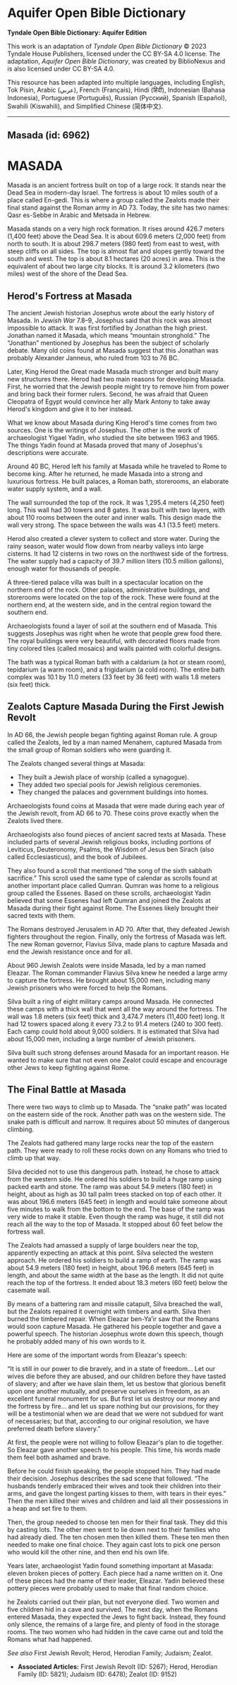 # Aquifer Open Bible Dictionary

**Tyndale Open Bible Dictionary: Aquifer Edition**

This work is an adaptation of *Tyndale Open Bible Dictionary* © 2023 Tyndale House Publishers, licensed under the CC BY\-SA 4\.0 license. The adaptation, *Aquifer Open Bible Dictionary*, was created by BiblioNexus and is also licensed under CC BY\-SA 4\.0\.

This resource has been adapted into multiple languages, including English, Tok Pisin, Arabic (عربي), French (Français), Hindi (हिंदी), Indonesian (Bahasa Indonesia), Portuguese (Português), Russian (Русский), Spanish (Español), Swahili (Kiswahili), and Simplified Chinese (简体中文).



--------------------------------

## Masada (id: 6962)

MASADA
======

Masada is an ancient fortress built on top of a large rock. It stands near the Dead Sea in modern\-day Israel. The fortress is about 10 miles south of a place called En\-gedi. This is where a group called the Zealots made their final stand against the Roman army in AD 73\. Today, the site has two names: Qasr es\-Sebbe in Arabic and Metsada in Hebrew.

Masada stands on a very high rock formation. It rises around 426\.7 meters (1,400 feet) above the Dead Sea. It is about 609\.6 meters (2,000 feet) from north to south. It is about 298\.7 meters (980 feet) from east to west, with steep cliffs on all sides. The top is almost flat and slopes gently toward the south and west. The top is about 8\.1 hectares (20 acres) in area. This is the equivalent of about two large city blocks. It is around 3\.2 kilometers (two miles) west of the shore of the Dead Sea.

Herod's Fortress at Masada
--------------------------

The ancient Jewish historian Josephus wrote about the early history of Masada. In *Jewish War* 7\.8–9, Josephus said that this rock was almost impossible to attack. It was first fortified by Jonathan the high priest. Jonathan named it Masada, which means “mountain stronghold.” The “Jonathan” mentioned by Josephus has been the subject of scholarly debate. Many old coins found at Masada suggest that this Jonathan was probably Alexander Janneus, who ruled from 103 to 76 BC.

Later, King Herod the Great made Masada much stronger and built many new structures there. Herod had two main reasons for developing Masada. First, he worried that the Jewish people might try to remove him from power and bring back their former rulers. Second, he was afraid that Queen Cleopatra of Egypt would convince her ally Mark Antony to take away Herod's kingdom and give it to her instead.

What we know about Masada during King Herod's time comes from two sources. One is the writings of Josephus. The other is the work of archaeologist Yigael Yadin, who studied the site between 1963 and 1965\. The things Yadin found at Masada proved that many of Josephus's descriptions were accurate.

Around 40 BC, Herod left his family at Masada while he traveled to Rome to become king. After he returned, he made Masada into a strong and luxurious fortress. He built palaces, a Roman bath, storerooms, an elaborate water supply system, and a wall. 

The wall surrounded the top of the rock. It was 1,295\.4 meters (4,250 feet) long. This wall had 30 towers and 8 gates. It was built with two layers, with about 110 rooms between the outer and inner walls. This design made the wall very strong. The space between the walls was 4\.1 (13\.5 feet) meters. 

Herod also created a clever system to collect and store water. During the rainy season, water would flow down from nearby valleys into large cisterns. It had 12 cisterns in two rows on the northwest side of the fortress. The water supply had a capacity of 39\.7 million liters (10\.5 million gallons), enough water for thousands of people.

A three\-tiered palace villa was built in a spectacular location on the northern end of the rock. Other palaces, administrative buildings, and storerooms were located on the top of the rock. These were found at the northern end, at the western side, and in the central region toward the southern end. 

Archaeologists found a layer of soil at the southern end of Masada. This suggests Josephus was right when he wrote that people grew food there. The royal buildings were very beautiful, with decorated floors made from tiny colored tiles (called mosaics) and walls painted with colorful designs.

The bath was a typical Roman bath with a caldarium (a hot or steam room), tepidarium (a warm room), and a frigidarium (a cold room). The entire bath complex was 10\.1 by 11\.0 meters (33 feet by 36 feet) with walls 1\.8 meters (six feet) thick.

Zealots Capture Masada During the First Jewish Revolt
-----------------------------------------------------

In AD 66, the Jewish people began fighting against Roman rule. A group called the Zealots, led by a man named Menahem, captured Masada from the small group of Roman soldiers who were guarding it.

The Zealots changed several things at Masada:

* They built a Jewish place of worship (called a synagogue).
* They added two special pools for Jewish religious ceremonies.
* They changed the palaces and government buildings into homes.

Archaeologists found coins at Masada that were made during each year of the Jewish revolt, from AD 66 to 70\. These coins prove exactly when the Zealots lived there.

Archaeologists also found pieces of ancient sacred texts at Masada. These included parts of several Jewish religious books, including portions of Leviticus, Deuteronomy, Psalms, the Wisdom of Jesus ben Sirach (also called Ecclesiasticus), and the book of Jubilees.

They also found a scroll that mentioned "the song of the sixth sabbath sacrifice." This scroll used the same type of calendar as scrolls found at another important place called Qumran. Qumran was home to a religious group called the Essenes. Based on these scrolls, archaeologist Yadin believed that some Essenes had left Qumran and joined the Zealots at Masada during their fight against Rome. The Essenes likely brought their sacred texts with them.

The Romans destroyed Jerusalem in AD 70\. After that, they defeated Jewish fighters throughout the region. Finally, only the fortress of Masada was left. The new Roman governor, Flavius Silva, made plans to capture Masada and end the Jewish resistance once and for all.

About 960 Jewish Zealots were inside Masada, led by a man named Eleazar. The Roman commander Flavius Silva knew he needed a large army to capture the fortress. He brought about 15,000 men, including many Jewish prisoners who were forced to help the Romans.

Silva built a ring of eight military camps around Masada. He connected these camps with a thick wall that went all the way around the fortress. The wall was 1\.8 meters (six feet) thick and 3,474\.7 meters (11,400 feet) long. It had 12 towers spaced along it every 73\.2 to 91\.4 meters (240 to 300 feet). Each camp could hold about 9,000 soldiers. It is estimated that Silva had about 15,000 men, including a large number of Jewish prisoners.

Silva built such strong defenses around Masada for an important reason. He wanted to make sure that not even one Zealot could escape and encourage other Jews to keep fighting against Rome.

The Final Battle at Masada
--------------------------

There were two ways to climb up to Masada. The “snake path” was located on the eastern side of the rock. Another path was on the western side. The snake path is difficult and narrow. It requires about 50 minutes of dangerous climbing. 
  
The Zealots had gathered many large rocks near the top of the eastern path. They were ready to roll these rocks down on any Romans who tried to climb up that way.

Silva decided not to use this dangerous path. Instead, he chose to attack from the western side. He ordered his soldiers to build a huge ramp using packed earth and stone. The ramp was about 54\.9 meters (180 feet) in height, about as high as 30 tall palm trees stacked on top of each other. It was about 196\.6 meters (645 feet) in length and would take someone about five minutes to walk from the bottom to the end. The base of the ramp was very wide to make it stable. Even though the ramp was huge, it still did not reach all the way to the top of Masada. It stopped about 60 feet below the fortress wall.

The Zealots had amassed a supply of large boulders near the top, apparently expecting an attack at this point. Silva selected the western approach. He ordered his soldiers to build a ramp of earth. The ramp was about 54\.9 meters (180 feet) in height, about 196\.6 meters (645 feet) in length, and about the same width at the base as the length. It did not quite reach the top of the fortress. It ended about 18\.3 meters (60 feet) below the casemate wall. 

By means of a battering ram and missile catapult, Silva breached the wall, but the Zealots repaired it overnight with timbers and earth. Silva then burned the timbered repair. When Eleazar ben\-Ya’ir saw that the Romans would soon capture Masada. He gathered his people together and gave a powerful speech. The historian Josephus wrote down this speech, though he probably added many of his own words to it.

Here are some of the important words from Eleazar's speech: 

“It is still in our power to die bravely, and in a state of freedom… Let our wives die before they are abused, and our children before they have tasted of slavery; and after we have slain them, let us bestow that glorious benefit upon one another mutually, and preserve ourselves in freedom, as an excellent funeral monument for us. But first let us destroy our money and the fortress by fire… and let us spare nothing but our provisions, for they will be a testimonial when we are dead that we were not subdued for want of necessaries; but that, according to our original resolution, we have preferred death before slavery.”

At first, the people were not willing to follow Eleazar's plan to die together. So Eleazar gave another speech to his people. This time, his words made them feel both ashamed and brave.

Before he could finish speaking, the people stopped him. They had made their decision. Josephus describes the sad scene that followed. “The husbands tenderly embraced their wives and took their children into their arms, and gave the longest parting kisses to them, with tears in their eyes.” Then the men killed their wives and children and laid all their possessions in a heap and set fire to them. 

Then, the group needed to choose ten men for their final task. They did this by casting lots. The other men went to lie down next to their families who had already died. The ten chosen men then killed them. These ten men then needed to make one final choice. They again cast lots to pick one person who would kill the other nine, and then end his own life.

Years later, archaeologist Yadin found something important at Masada: eleven broken pieces of pottery. Each piece had a name written on it. One of these pieces had the name of their leader, Eleazar. Yadin believed these pottery pieces were probably used to make that final random choice.

he Zealots carried out their plan, but not everyone died. Two women and five children hid in a cave and survived. The next day, when the Romans entered Masada, they expected the Jews to fight back. Instead, they found only silence, the remains of a large fire, and plenty of food in the storage rooms. The two women who had hidden in the cave came out and told the Romans what had happened.

*See also* First Jewish Revolt; Herod, Herodian Family; Judaism; Zealot.

* **Associated Articles:** First Jewish Revolt (ID: 5267); Herod, Herodian Family (ID: 5821); Judaism (ID: 6478); Zealot (ID: 9152)

